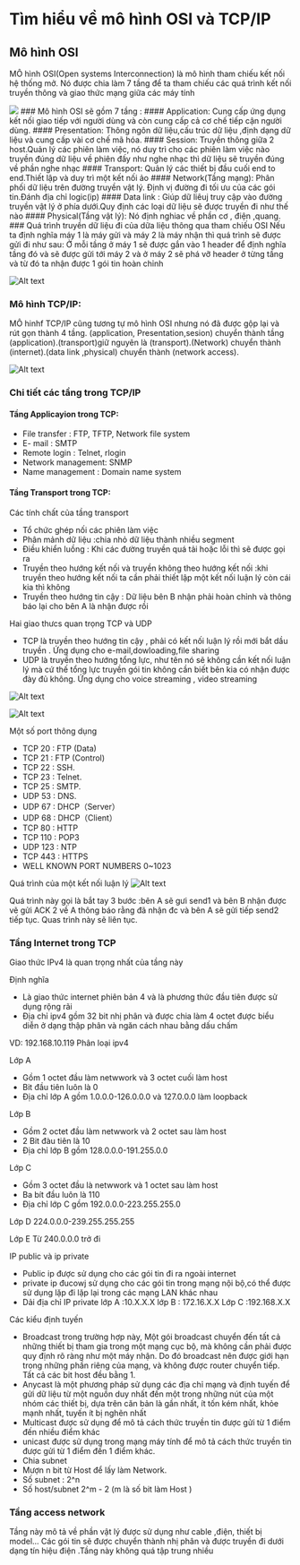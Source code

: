 # Tìm hiểu về mô hình OSI và TCP/IP
## Mô hình OSI
MÔ hình OSI(Open systems Interconnection) là mô hình tham chiếu kết nối hệ thống mở. Nó được chia làm 7 tầng để ta tham chiếu các quá trình kết nối truyền thông và giao thức mạng giữa các máy tính

<img src="https://prnt.sc/rM_Ipa_FCMCJ">
### Mô hình OSI sẽ gồm 7 tầng :
#### Application: 
Cung cấp ứng dụng kết nối giao tiếp với người dùng và còn cung cấp cả cơ chế tiếp cận người dùng. 
#### Presentation: 
Thông ngôn dữ liệu,cấu trúc dữ liệu ,định dạng dữ liệu và cung cấp vài cơ chế mã hóa.
#### Session: 
Truyền thông giữa 2 host.Quản lý các phiên làm việc, nó duy trì cho các phiên làm việc nào truyền đúng dữ liệu về phiên đấy như nghe nhạc thì dữ liệu sẽ truyền đúng về phần nghe nhạc
#### Transport: 
Quản lý các thiết bị đầu cuối end to end.Thiết lập và duy trì một kết nối ảo
#### Network(Tầng mạng): 
Phân phối dữ liệu trên đường truyền vật lý. Định vị đường đi tối ưu của các gói tin.Đánh địa chỉ logic(ip)
#### Data link : 
Giúp dữ liêuj truy cập vào đường truyền vật lý ở phía dưới.Quy định các loại dữ liệu sẽ được truyền đi như thế nào
#### Physical(Tầng vật lý): 
Nó định nghiac về phần cơ , điện ,quang.
### Quá trình truyền dữ liệu đi của dữa liệu thông qua tham chiếu OSI
Nếu ta định nghĩa máy 1 là máy gửi và máy 2 là máy nhận thì quá trình sẽ được gửi đi như sau: Ở mỗi tầng ở máy 1 sẽ được gắn vào 1 header để định nghĩa tầng đó và sẽ được gửi tới máy 2 và ở máy 2 sẽ phá vỡ header ở từng tầng và từ đó ta nhận được 1 gói tin hoàn chỉnh 


![Alt text](images-1.jpg)

### Mô hình TCP/IP:
MÔ hinhf TCP/IP cũng tương tự mô hình OSI nhưng nó đã được gộp lại và rút gọn thành 4 tầng. (application, Presentation,sesion) chuyển thành tầng (application).(transport)giữ nguyên là (transport).(Network) chuyển thành (internet).(data link ,physical) chuyển thành (network access).

![Alt text](Screenshot_2.png)

### Chi tiết các tầng trong TCP/IP
#### Tầng Applicayion trong TCP:
- File transfer : FTP, TFTP, Network file system
- E- mail : SMTP
- Remote login : Telnet, rlogin
- Network management: SNMP
- Name management : Domain name system
#### Tầng Transport trong TCP:
Các tính chất của tầng transport
- Tổ chức ghép nối các phiên làm việc
- Phân mảnh dữ liệu :chia nhỏ dữ liệu thành nhiều segment
- Điều khiển luồng : Khi các đường truyền quá tải hoặc lỗi thì sẽ được gọi ra
- Truyền theo hướng kết nối và truyền không theo hướng kết nối :khi truyền theo hướng kết nối ta cần phải thiết lập một kết nối luận lý còn cái kia thì không
- Truyền theo hướng tin cậy : Dữ liệu bên B nhận phải hoàn chỉnh và thông báo lại cho bên A là nhận được rồi


Hai giao thưcs quan trọng TCP và UDP
- TCP là truyền theo hướng tin cậy , phải có kết nối luận lý rồi mới bắt dầu truyền . Ứng dụng cho e-mail,dowloading,file sharing
- UDP là truyền theo hướng tổng lực, như tên nó sẽ không cần kết nối luận lý mà cứ thế tổng lực truyền gói tin không cần biết bên kia có nhận được đày đủ không. Ứng dụng cho voice streaming , video streaming

![Alt text](1.png)

![Alt text](HEADER-768x432.png)

Một số port thông dụng
- TCP 20 : FTP (Data)
- TCP 21 : FTP (Control)
- TCP 22 : SSH.
- TCP 23 : Telnet.
- TCP 25 : SMTP.
- UDP 53 : DNS.
- UDP 67 : DHCP（Server）
- UDP 68 : DHCP（Client）
- TCP 80 : HTTP
- TCP 110 : POP3
- UDP 123 : NTP
- TCP 443 : HTTPS
- WELL KNOWN PORT NUMBERS 0~1023

Quá trình của một kết nối luận lý
![Alt text](4-buoc-ket-thuc-ket-noi-TCP.png)

Quá trình này gọi là bắt tay 3 bước :bên A sẽ gưi send1 và bên B nhận được vẽ gửi ACK 2 về A thông báo rằng đã nhận đc và bên A sẽ gửi tiếp send2 tiếp tục. Quas trình này sẽ liên tục.
 ### Tầng Internet trong TCP
 Giao thức IPv4 là quan trọng nhất của tầng này 

 Định nghĩa
- Là giao thức internet phiên bản 4 và là phương thức đầu tiên được sử dụng rộng rãi
- Địa chỉ ipv4 gồm 32 bit nhị phân và được chia làm 4 octet được biểu diễn ở dạng thập phân và ngăn cách nhau bằng dấu chấm

VD: 192.168.10.119
Phân loại ipv4


Lớp A
- Gồm 1 octet đầu làm netwwork và 3 octet cuối làm host
- Bit đầu tiên luôn là 0
- Địa chỉ lớp A gồm 1.0.0.0-126.0.0.0 và 127.0.0.0 làm loopback


Lớp B
- Gồm 2 octet đầu làm netwwork và 2 octet sau làm host
- 2 Bit đàu tiên là 10
- Địa chỉ lớp B gồm 128.0.0.0-191.255.0.0


Lớp C
- Gồm 3 octet đầu là netwwork và 1 octet sau làm host
- Ba bít đầu luôn là 110
- Địa chỉ lớp C gồm 192.0.0.0-223.255.255.0


Lớp D
224.0.0.0-239.255.255.255


Lớp E
Từ 240.0.0.0 trở đi


IP public và ip private
- Public ip được sử dụng cho các gói tin đi ra ngoài internet
- private ip đucowj sử dụng cho các gói tin trong mạng nội bộ,có thể được sử dụng lặp đi lặp lại trong các mạng LAN khác nhau
- Dải địa chỉ IP private
lớp A :10.X.X.X
lớp B : 172.16.X.X
Lớp C :192.168.X.X


Các kiểu định tuyến 
-  Broadcast 
 trong trường hợp này, Một gói broadcast chuyển đến tất cả những thiết bị tham gia trong một mạng cục bộ, mà không cần phải được quy định rõ ràng như một máy nhận. Do đó broadcast nên được giới hạn trong những phần riêng của mạng, và không được router chuyển tiếp. Tất cả các bit host đều bằng 1.
- Anycast
là một phương pháp sử dụng các địa chỉ mạng và định tuyến để gửi dữ liệu từ một nguồn duy nhất đến một trong những nút của một nhóm các thiết bị, dựa trên căn bản là gần nhất, ít tốn kém nhất, khỏe mạnh nhất, tuyến ít bị nghẽn nhất
- Multicast
được sử dụng để mô tả cách thức truyền tin được gửi từ 1 điểm đến nhiều điểm khác
- unicast
 được sử dụng trong mạng máy tính để mô tả cách thức truyền tin được gửi từ 1 điểm đến 1 điểm khác.
- Chia subnet
- Mượn n bit từ Host để lấy làm Network.
- Số subnet : 2^n
- Số host/subnet 2^m - 2 (m là số bit làm Host )

### Tầng access network
Tầng này mô tả về phần vật lý được sử dụng như cable ,điện, thiết bị model... Các gói tin sẽ được chuyển thành nhị phân và được truyền đi dưới dạng tín hiệu điện .Tầng này không quá tập trung nhiều
